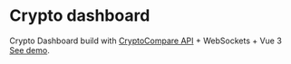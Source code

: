 # Crypto dashboard
Crypto Dashboard build with [CryptoCompare API](https://min-api.cryptocompare.com/) + WebSockets + Vue 3
[See demo](https://leafy-valkyrie-e1ccfa.netlify.app/).
